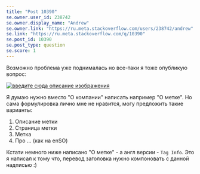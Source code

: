 ```yaml
---
title: "Post 10390"
se.owner.user_id: 238742
se.owner.display_name: "Andrew"
se.owner.link: "https://ru.meta.stackoverflow.com/users/238742/andrew"
se.link: "https://ru.meta.stackoverflow.com/q/10390"
se.post_id: 10390
se.post_type: question
se.score: 1
---
```

<p>Возможно проблема уже поднималась но все-таки я тоже опубликую вопрос:</p>

<p><a href="https://i.stack.imgur.com/z8I7h.jpg" rel="nofollow noreferrer"><img src="https://i.stack.imgur.com/z8I7h.jpg" alt="введите сюда описание изображения"></a></p>

<p>Я думаю нужно вместо "О компании" написать например "О метке". Но сама формулировка лично мне не нравится, могу предложить такие варианты:</p>

<ol>
<li>Описание метки</li>
<li>Страница метки</li>
<li>Метка</li>
<li>Про ... (как на enSO)</li>
</ol>

<p>Кстати немного ниже написано "О метке" - а англ версии - <code>Tag Info</code>. Это я написал к тому что, перевод заголовка нужно компоновать с данной надписью :)</p>
